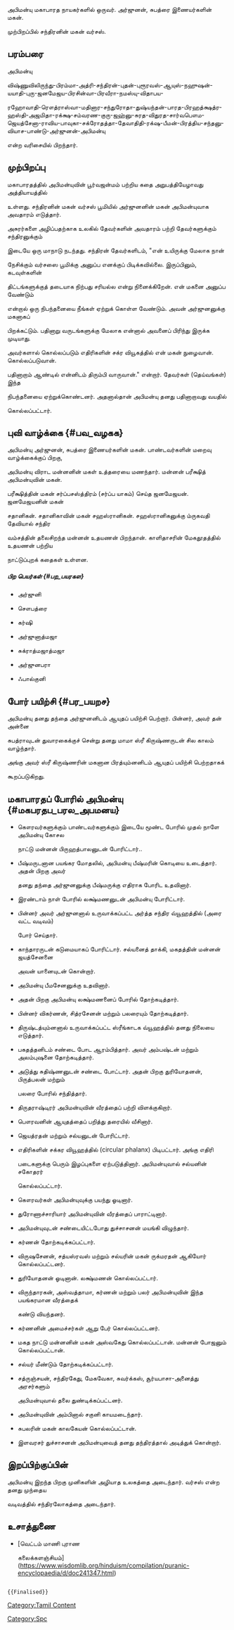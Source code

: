 அபிமன்யு மகாபாரத நாயகர்களில் ஒருவர். அர்ஜுனன், சுபத்ரை இணையர்களின் மகன்.
முற்பிறப்பில் சந்திரனின் மகன் வர்சஸ்.

## பரம்பரை

அபிமன்யு
விஷ்ணுவிலிருந்து-பிரம்மா-அத்ரி-சந்திரன்-புதன்-புரூரவஸ்-ஆயுஸ்-நஹுஷன்-யயாதி-புரு-ஜனமேஜய-பிரசின்வா-பிரவீரா-நமஸ்யு-விதாபய-
ரஹோவாதி-ரௌத்ராஸ்வா-மதினார-சந்துரோதா-துஷ்யந்தன்-பாரத-பிரஹத்க்ஷத்ர-ஹஸ்தி-அஜமிதா-ரக்க்ஷ-சம்வரண-குரு-ஜஹ்னு-சுரத-விதுரத-சார்வபௌம-ஜெயத்சேனா-ராவிய-பாவுகா-சக்ரோதத்தா-தேவாதிதி-ரக்‌ஷ-பீமன்-பிரத்திய-சந்தனு-வியாச-பாண்டு-அர்ஜுனன்-அபிமன்யு
என்ற வரிசையில் பிறந்தார்.

## முற்பிறப்பு

மகாபாரதத்தில் அபிமன்யுவின் பூர்வஜன்மம் பற்றிய கதை அறுபத்தியேழாவது அத்தியாயத்தில்
உள்ளது. சந்திரனின் மகன் வர்சஸ் பூமியில் அர்ஜுனனின் மகன் அபிமன்யுவாக அவதாரம் எடுத்தார்.

அசுரர்களை அழிப்பதற்காக உலகில் தேவர்களின் அவதாரம் பற்றி தேவர்களுக்கும் சந்திரனுக்கும்
இடையே ஒரு மாநாடு நடந்தது. சந்திரன் தேவர்களிடம், \"என் உயிருக்கு மேலாக நான்
நேசிக்கும் வர்சஸை பூமிக்கு அனுப்ப எனக்குப் பிடிக்கவில்லை. இருப்பினும், கடவுள்களின்
திட்டங்களுக்குத் தடையாக நிற்பது சரியல்ல என்று நினைக்கிறேன். என் மகனை அனுப்ப வேண்டும்
என்றால் ஒரு நிபந்தனையை நீங்கள் ஏற்றுக் கொள்ள வேண்டும். அவன் அர்ஜுனனுக்கு மகனாகப்
பிறக்கட்டும். பதினாறு வருடங்களுக்கு மேலாக என்னால் அவனைப் பிரிந்து இருக்க முடியாது.
அவர்களால் கொல்லப்படும் எதிரிகளின் சக்ர வியூகத்தில் என் மகன் நுழைவான். கொல்லப்படுவான்.
பதினாறாம் ஆண்டில் என்னிடம் திரும்பி வாருவான்.\" என்றார். தேவர்கள் (தெய்வங்கள்) இந்த
நிபந்தனையை ஏற்றுக்கொண்டனர். அதனால்தான் அபிமன்யு தனது பதினாறாவது வயதில்
கொல்லப்பட்டார்.

## புவி வாழ்க்கை {#பவ_வழகக}

அபிமன்யு அர்ஜுனன், சுபத்ரை இணையர்களின் மகன். பாண்டவர்களின் மறைவு வாழ்க்கைக்குப் பிறகு,
அபிமன்யு விராட மன்னனின் மகள் உத்தரையை மணந்தார். மன்னன் பரீக்ஷித் அபிமன்யுவின் மகன்.
பரீக்ஷித்தின் மகன் சர்ப்பசஸ்த்திரம் (சர்ப்ப யாகம்) செய்த ஜனமேஜயன். ஜனமேஜயனின் மகன்
சதானிகன். சதானிகாவின் மகன் சஹஸ்ரானிகன். சஹஸ்ரானிகனுக்கு ம்ருகவதி தேவியால் சந்திர
வம்சத்தின் தலைசிறந்த மன்னன் உதயணன் பிறந்தான். காளிதாசரின் மேகதூதத்தில் உதயணன் பற்றிய
நாட்டுப்புறக் கதைகள் உள்ளன.

##### பிற பெயர்கள் {#பற_பயரகள}

-   அர்ஜுனி
-   சௌபத்ரை
-   கர்ஷி
-   அர்ஜுனாத்மஜா
-   சுக்ராத்மஜாத்மஜா
-   அர்ஜுனபரா
-   ஃபால்குனி

## போர் பயிற்சி {#பர_பயறச}

அபிமன்யு தனது தந்தை அர்ஜுனனிடம் ஆயுதப் பயிற்சி பெற்றார். பின்னர், அவர் தன் அன்னை
சுபத்ராவுடன் துவாரகைக்குச் சென்று தனது மாமா ஸ்ரீ கிருஷ்ணருடன் சில காலம் வாழ்ந்தார்.
அங்கு அவர் ஸ்ரீ கிருஷ்ணரின் மகனான பிரத்யும்னனிடம் ஆயுதப் பயிற்சி பெற்றதாகக்
கூறப்படுகிறது.

## மகாபாரதப் போரில் அபிமன்யு {#மகபரதப_பரல_அபமனய}

-   கௌரவர்களுக்கும் பாண்டவர்களுக்கும் இடையே மூண்ட போரில் முதல் நாளே அபிமன்யு கோசல
    நாட்டு மன்னன் பிருஹத்பாலனுடன் போரிட்டார்..
-   பீஷ்மருடனான பயங்கர மோதலில், அபிமன்யு பீஷ்மரின் கொடியை உடைத்தார். அதன் பிறகு அவர்
    தனது தந்தை அர்ஜுனனுக்கு பீஷ்மருக்கு எதிராக போரிட உதவினார்.
-   இரண்டாம் நாள் போரில் லக்ஷ்மணனுடன் அபிமன்யு போரிட்டார்.
-   பின்னர் அவர் அர்ஜுனனால் உருவாக்கப்பட்ட அர்த்த சந்திர வ்யூஹத்தில் (அரை வட்ட வடிவம்)
    போர் செய்தார்.
-   காந்தாரருடன் கடுமையாகப் போரிட்டார். சல்யனைத் தாக்கி, மகதத்தின் மன்னன் ஜயத்சேனனை
    அவன் யானையுடன் கொன்றார்.
-   அபிமன்யு பீமசேனனுக்கு உதவினார்.
-   அதன் பிறகு அபிமன்யு லக்ஷ்மணனைப் போரில் தோற்கடித்தார்.
-   பின்னர் விகர்ணன், சித்ரசேனன் மற்றும் பலரையும் தோற்கடித்தார்.
-   திருஷ்டத்யும்னனால் உருவாக்கப்பட்ட ஸ்ரீங்காடக வ்யூஹத்தில் தனது நிலையை எடுத்தார்.
-   பகதத்தனிடம் சண்டை போட ஆரம்பித்தார். அவர் அம்பஷ்டன் மற்றும் அலம்புஷனை தோற்கடித்தார்.
-   அடுத்து சுதிஷ்ணனுடன் சண்டை போட்டார். அதன் பிறகு துரியோதனன், பிருத்பலன் மற்றும்
    பலரை போரில் சந்தித்தார்.
-   திருதராஷ்டிரர் அபிமன்யுவின் வீரத்தைப் பற்றி விளக்குகிறார்.
-   பௌரவனின் ஆயுதத்தைப் பறித்து தரையில் வீசினார்.
-   ஜெயத்ரதன் மற்றும் சல்யனுடன் போரிட்டார்.
-   எதிரிகளின் சக்கர வியூஹத்தில் (circular phalanx) பிடிபட்டார். அங்கு எதிரி
    படைகளுக்கு பெரும் இழப்புகளை ஏற்படுத்தினார். அபிமன்யுவால் சல்யனின் சகோதரர்
    கொல்லப்பட்டார்.
-   கௌரவர்கள் அபிமன்யுவுக்கு பயந்து ஓடினார்.
-   துரோணாச்சாரியார் அபிமன்யுவின் வீரத்தைப் பாராட்டினார்.
-   அபிமன்யுவுடன் சண்டையிட்டபோது துச்சாசனன் மயங்கி விழுந்தார்.
-   கர்ணன் தோற்கடிக்கப்பட்டார்.
-   விருஷசேனன், சத்யஸ்ரவஸ் மற்றும் சல்யரின் மகன் ருக்மரதன் ஆகியோர் கொல்லப்பட்டனர்.
-   துரியோதனன் ஓடினான். லக்ஷ்மணன் கொல்லப்பட்டார்.
-   விருந்தாரகன், அஸ்வத்தாமா, கர்ணன் மற்றும் பலர் அபிமன்யுவின் இந்த பயங்கரமான வீரத்தைக்
    கண்டு வியந்தனர்.
-   கர்ணனின் அமைச்சர்கள் ஆறு பேர் கொல்லப்பட்டனர்.
-   மகத நாட்டு மன்னனின் மகன் அஸ்வகேது கொல்லப்பட்டான். மன்னன் போஜனும் கொல்லப்பட்டான்.
-   சல்யர் மீண்டும் தோற்கடிக்கப்பட்டார்.
-   சத்ருஞ்சயன், சந்திரகேது, மேகவேகா, சுவர்க்கஸ், சூர்யபாசா-அனைத்து அரசர்களும்
    அபிமன்யுவால் தலை துண்டிக்கப்பட்டனர்.
-   அபிமன்யுவின் அம்பினால் சகுனி காயமடைந்தார்.
-   சுபலரின் மகன் காலகேயன் கொல்லப்பட்டான்.
-   இளவரசர் துச்சாசனன் அபிமன்யுவைத் தனது தந்திரத்தால் அடித்துக் கொன்றார்.

## இறப்பிற்குப்பின்

அபிமன்யு இறந்த பிறகு முனிகளின் அழியாத உலகத்தை அடைந்தார். வர்சஸ் என்ற தனது முந்தைய
வடிவத்தில் சந்திரலோகத்தை அடைந்தார்.

## உசாத்துணை

-   [வெட்டம் மாணி புராண
    கலைக்களஞ்சியம்](https://www.wisdomlib.org/hinduism/compilation/puranic-encyclopaedia/d/doc241347.html)

```{=mediawiki}
{{Finalised}}
```
[Category:Tamil Content](Category:Tamil_Content "wikilink")
[Category:Spc](Category:Spc "wikilink")
